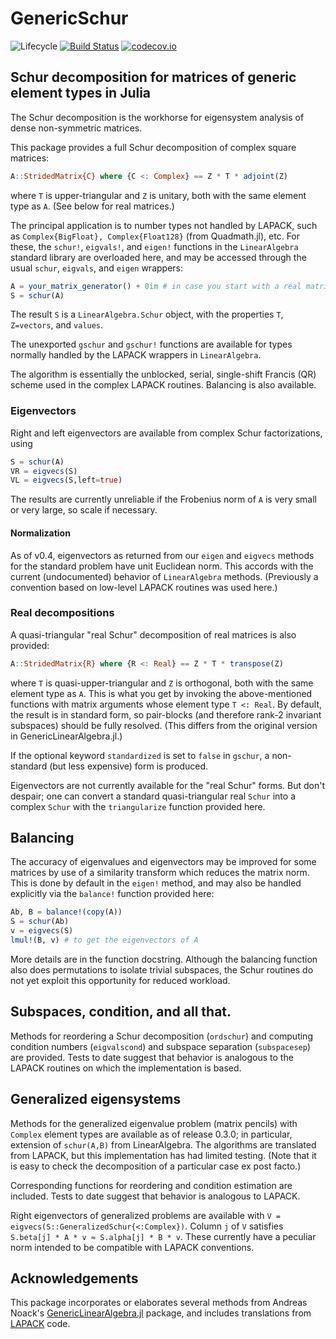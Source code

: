 # GenericSchur

<!-- ![Lifecycle](https://img.shields.io/badge/lifecycle-experimental-orange.svg) -->
![Lifecycle](https://img.shields.io/badge/lifecycle-maturing-blue.svg)<!--
![Lifecycle](https://img.shields.io/badge/lifecycle-stable-green.svg)
![Lifecycle](https://img.shields.io/badge/lifecycle-retired-orange.svg)
![Lifecycle](https://img.shields.io/badge/lifecycle-archived-red.svg)
![Lifecycle](https://img.shields.io/badge/lifecycle-dormant-blue.svg) -->
[![Build Status](https://travis-ci.org/RalphAS/GenericSchur.jl.svg?branch=master)](https://travis-ci.org/RalphAS/GenericSchur.jl)
[![codecov.io](http://codecov.io/github/RalphAS/GenericSchur.jl/coverage.svg?branch=master)](http://codecov.io/github/RalphAS/GenericSchur.jl?branch=master)

## Schur decomposition for matrices of generic element types in Julia

The Schur decomposition is the workhorse for eigensystem analysis of
dense non-symmetric matrices.

This package provides a full Schur decomposition of complex square matrices:
```julia
A::StridedMatrix{C} where {C <: Complex} == Z * T * adjoint(Z)
```
where `T` is upper-triangular and `Z` is unitary, both with the same element
type as `A`. (See below for real matrices.)

The principal application is to number types not handled by LAPACK,
such as `Complex{BigFloat}, Complex{Float128}` (from Quadmath.jl), etc.
For these, the `schur!`, `eigvals!`, and `eigen!` functions in the `LinearAlgebra`
standard library are overloaded here, and may be accessed through the usual
`schur`, `eigvals`, and `eigen` wrappers:

```julia
A = your_matrix_generator() + 0im # in case you start with a real matrix
S = schur(A)
```
The result `S` is a `LinearAlgebra.Schur` object, with the properties `T`,
`Z=vectors`, and `values`.

The unexported `gschur` and `gschur!` functions are available for types
normally handled by the LAPACK wrappers in `LinearAlgebra`.

The algorithm is essentially the unblocked, serial, single-shift Francis (QR)
scheme used in the complex LAPACK routines. Balancing is also available.

### Eigenvectors

Right and left eigenvectors are available from complex Schur factorizations,
using

```julia
S = schur(A)
VR = eigvecs(S)
VL = eigvecs(S,left=true)
```

The results are currently unreliable if the Frobenius norm of `A` is very
small or very large, so scale if necessary.

#### Normalization

As of v0.4, eigenvectors as returned from our `eigen` and `eigvecs` methods
for the standard problem have unit Euclidean norm. This accords with the
current (undocumented) behavior of `LinearAlgebra` methods. (Previously a
convention based on low-level LAPACK routines was used here.)

### Real decompositions

A quasi-triangular "real Schur" decomposition of real matrices is also
provided:
```julia
A::StridedMatrix{R} where {R <: Real} == Z * T * transpose(Z)
```
where `T` is quasi-upper-triangular and `Z` is orthogonal, both with the
same element type as `A`.  This is what you get by invoking the above-mentioned
functions with matrix arguments whose element type `T <: Real`.
By default, the result is in standard form, so
pair-blocks (and therefore rank-2 invariant subspaces) should be fully resolved.
(This differs from the original version in GenericLinearAlgebra.jl.)

If the optional keyword `standardized` is set to `false` in `gschur`, a
non-standard (but less expensive) form is produced.

Eigenvectors are not currently available for the "real Schur" forms.
But don't despair; one can convert a standard quasi-triangular real `Schur`
into a complex `Schur` with the `triangularize` function provided here.

## Balancing

The accuracy of eigenvalues and eigenvectors may be improved for some
matrices by use of a similarity transform which reduces the matrix
norm.  This is done by default in the `eigen!` method, and may also be
handled explicitly via the `balance!` function provided here:
```julia
Ab, B = balance!(copy(A))
S = schur(Ab)
v = eigvecs(S)
lmul!(B, v) # to get the eigenvectors of A
```
More details are in the function docstring. Although the balancing function
also does permutations to isolate trivial subspaces, the Schur routines do not
yet exploit this opportunity for reduced workload.

## Subspaces, condition, and all that.

Methods for reordering a Schur decomposition (`ordschur`) and computing
condition numbers (`eigvalscond`) and subspace separation (`subspacesep`)
are provided.
Tests to date suggest that behavior is analogous
to the LAPACK routines on which the implementation is based.


## Generalized eigensystems

Methods for the generalized eigenvalue problem (matrix pencils) with
`Complex` element types are available as of release 0.3.0;
in particular, extension of `schur(A,B)` from LinearAlgebra.
The algorithms are translated from LAPACK, but this implementation has
had limited testing. (Note that it is easy to check the decomposition
of a particular case ex post facto.)

Corresponding functions for reordering and condition
estimation are included. Tests to date suggest that behavior is analogous
to LAPACK.

Right eigenvectors of generalized problems are available with
`V = eigvecs(S::GeneralizedSchur{<:Complex})`. Column `j` of `V` satisfies
`S.beta[j] * A * v ≈ S.alpha[j] * B * v`.
These currently have a peculiar norm intended to be compatible with LAPACK
conventions.

## Acknowledgements

This package incorporates or elaborates several methods from Andreas Noack's
[GenericLinearAlgebra.jl](http://github.com/JuliaLinearAlgebra/GenericLinearAlgebra.jl) package,
and includes translations from [LAPACK](http://www.netlib.org/lapack/index.html) code.
